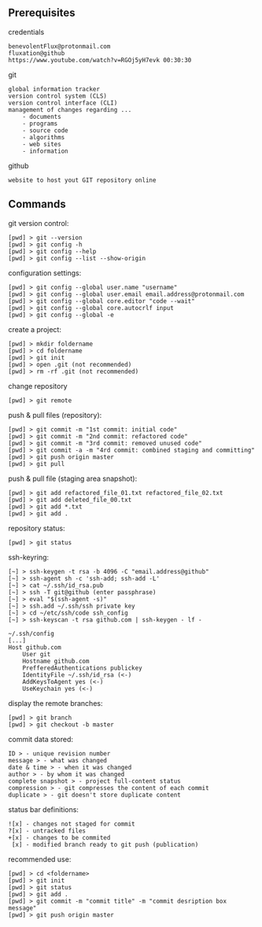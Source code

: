 ## Prerequisites

credentials

    benevolentFlux@protonmail.com
    fluxation@github
    https://www.youtube.com/watch?v=RGOj5yH7evk 00:30:30

git 

    global information tracker
    version control system (CLS)
    version control interface (CLI)
    management of changes regarding ...
        - documents
        - programs
        - source code
        - algorithms
        - web sites
        - information
 
github

    website to host yout GIT repository online

## Commands

git version control:

    [pwd] > git --version
    [pwd] > git config -h
    [pwd] > git config --help
    [pwd] > git config --list --show-origin

configuration settings:

    [pwd] > git config --global user.name "username"
    [pwd] > git config --global user.email email.address@protonmail.com
    [pwd] > git config --global core.editor "code --wait"
    [pwd] > git config --global core.autocrlf input
    [pwd] > git config --global -e

create a project:

    [pwd] > mkdir foldername
    [pwd] > cd foldername
    [pwd] > git init
    [pwd] > open .git (not recommended)
    [pwd] > rm -rf .git (not recommended)

change repository

    [pwd] > git remote

push & pull files (repository):

    [pwd] > git commit -m "1st commit: initial code"
    [pwd] > git commit -m "2nd commit: refactored code"
    [pwd] > git commit -m "3rd commit: removed unused code"
    [pwd] > git commit -a -m "4rd commit: combined staging and committing"
    [pwd] > git push origin master
    [pwd] > git pull

push & pull file (staging area snapshot):

    [pwd] > git add refactored_file_01.txt refactored_file_02.txt
    [pwd] > git add deleted_file_00.txt
    [pwd] > git add *.txt
    [pwd] > git add .

repository status:

    [pwd] > git status

ssh-keyring:

    [~] > ssh-keygen -t rsa -b 4096 -C "email.address@github"
    [~] > ssh-agent sh -c 'ssh-add; ssh-add -L'
    [~] > cat ~/.ssh/id_rsa.pub
    [~] > ssh -T git@github (enter passphrase)
    [~] > eval "$(ssh-agent -s)"
    [~] > ssh.add ~/.ssh/ssh private key
    [~] > cd ~/etc/ssh/code ssh_config
    [~] > ssh-keyscan -t rsa github.com | ssh-keygen - lf -
    
    ~/.ssh/config
    [...]
    Host github.com
        User git
        Hostname github.com
        PrefferedAuthentications publickey
        IdentityFile ~/.ssh/id_rsa (<-)
        AddKeysToAgent yes (<-)
        UseKeychain yes (<-)

display the remote branches:

    [pwd] > git branch
    [pwd] > git checkout -b master

commit data stored:

    ID > - unique revision number
    message > - what was changed
    date & time > - when it was changed
    author > - by whom it was changed
    complete snapshot > - project full-content status
    compression > - git compresses the content of each commit
    duplicate > - git doesn't store duplicate content

status bar definitions:

    ![x] - changes not staged for commit
    ?[x] - untracked files
    +[x] - changes to be commited
     [x] - modified branch ready to git push (publication)

recommended use:

    [pwd] > cd <foldername>
    [pwd] > git init
    [pwd] > git status
    [pwd] > git add .
    [pwd] > git commit -m "commit title" -m "commit desription box message"
    [pwd] > git push origin master